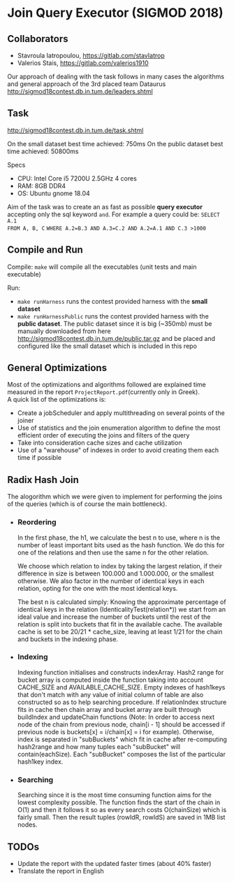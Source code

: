 ﻿
 # Join Query Executor (SIGMOD 2018)
   
 ## Collaborators
 * Stavroula Iatropoulou, https://gitlab.com/stavIatrop
 * Valerios Stais, https://gitlab.com/valerios1910
 
 Our approach of dealing with the task follows in many cases the algorithms and general approach of the 3rd placed team Dataurus http://sigmod18contest.db.in.tum.de/leaders.shtml                
 
 ## Task
 http://sigmod18contest.db.in.tum.de/task.shtml
 
On the small dataset best time achieved: 750ms
On the public dataset best time achieved: 50800ms  

Specs  
* CPU: Intel Core i5 7200U 2.5GHz 4 cores
* RAM: 8GB DDR4
* OS: Ubuntu gnome 18.04

Aim of the task was to create an as fast as possible **query executor** accepting only the sql keyword `and`.
For example a query could be:
`SELECT A.1`  
`FROM A, B, C`
`WHERE A.2=B.3 AND A.3=C.2 AND A.2=A.1 AND C.3 >1000`


 ## Compile and Run
Compile: `make` will compile all the executables (unit tests and main executable)  

Run:
 * `make runHarness` runs the contest provided harness with the **small dataset**
 * `make runHarnessPublic` runs the contest provided harness with the **public dataset**. The public dataset since it is big (~350mb) must be manually downloaded from here  http://sigmod18contest.db.in.tum.de/public.tar.gz and be placed and configured like the small dataset which is included in this repo

## General Optimizations

Most of the optimizations and algorithms followed are explained time measured in the report `ProjectReport.pdf`(currently only in Greek).   
A quick list of the optimizations is:
* Create a jobScheduler and apply multithreading on several points of the joiner
* Use of statistics and the join enumeration algorithm to define the most efficient order of executing the joins and filters of the query
* Take into consideration cache sizes and cache utilization
* Use of a "warehouse" of indexes in order to avoid creating them each time if possible
 
 ## Radix Hash Join 
 The alogorithm which we were given to implement for performing the joins of the queries (which is of course the main bottleneck).
 * ### Reordering 
	  In the first phase, the h1, we calculate the best n to use, where n is the number of least important bits used as the hash       function. We do this for one of the relations and then use the same n for the other relation.

	We choose which relation to index by taking the largest relation, if their difference in size is between 100.000 and 1.000.000, or the smallest otherwise. We also factor in the number of identical keys in each relation, opting for the one with the most identical keys.

	The best n is calculated simply: Knowing the approximate percentage of identical keys in the relation (IdenticalityTest(relation*)) we start from an ideal value and increase the number of buckets until the rest of the relation is split into buckets that fit in the available cache. The available cache is set to be 20/21 * cache_size, leaving at least 1/21 for the chain and buckets in the indexing phase.
  
 * ### Indexing
    Indexing function initialises and constructs indexArray. Hash2 range for bucket array is computed inside the function taking into account CACHE_SIZE and AVAILABLE_CACHE_SIZE. Empty indexes of hash1keys that don't match with any value of initial column of table are also constructed so as to help searching procedure. If relationIndex structure fits in cache then chain array and bucket array are built through buildIndex and updateChain functions (Note: In order to access next node of the chain from previous node,  chain[i - 1] should be accessed if previous node is buckets[x] = i/chain[x] = i for example). Otherwise, index is separated in "subBuckets" which fit in cache after re-computing hash2range and how many tuples each "subBucket" will contain(eachSize). Each "subBucket" composes the list of the particular hash1key index. 

 * ### Searching
    Searching since it is the most time consuming function aims for the lowest complexity possible. The function finds the start of the chain in O(1) and then it follows it so as every search costs O(chainSize) which is fairly small. Then the result tuples (rowIdR, rowIdS) are saved in 1MB list nodes.  


## TODOs

* Update the report with the updated faster times (about 40% faster)
* Translate the report in English
